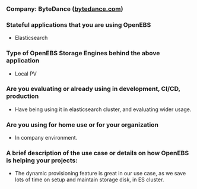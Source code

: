 ### Company: ByteDance ([bytedance.com](https://www.bytedance.com/))

### Stateful applications that you are using OpenEBS
* Elasticsearch

### Type of OpenEBS Storage Engines behind the above application
* Local PV

### Are you evaluating or already using in development, CI/CD, production
* Have being using it in elasticsearch cluster, and evaluating wider usage.

### Are you using for home use or for your organization
* In company environment.

### A brief description of the use case or details on how OpenEBS is helping your projects:
* The dynamic provisioning feature is great in our use case, as we save lots of time on setup and maintain storage disk, in ES cluster.
